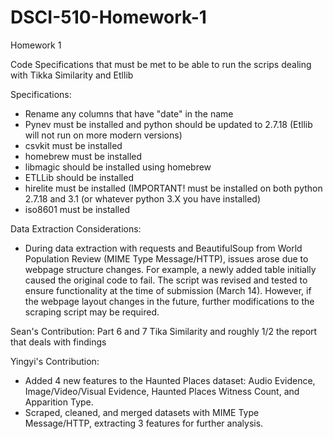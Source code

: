 # DSCI-510-Homework-1
Homework 1

Code Specifications that must be met to be able to run the scrips dealing with Tikka Similarity and Etllib 

Specifications:
- Rename any columns that have "date" in the name
- Pynev must be installed and python should be updated to 2.7.18 (Etllib will not run on more modern versions)
- csvkit must be installed
- homebrew must be installed
- libmagic should be installed using homebrew
- ETLLib should be installed
- hirelite must be installed (IMPORTANT! must be installed on both python 2.7.18 and 3.1 (or whatever python 3.X you have installed)
- iso8601 must be installed

Data Extraction Considerations:
- During data extraction with requests and BeautifulSoup from World Population Review (MIME Type Message/HTTP), issues arose due to webpage structure changes. For example, a newly added table initially caused the original code to fail. The script was revised and tested to ensure functionality at the time of submission (March 14). However, if the webpage layout changes in the future, further modifications to the scraping script may be required.









Sean's Contribution: Part 6 and 7 Tika Similarity and roughly 1/2 the report that deals with findings

Yingyi's Contribution: 
- Added 4 new features to the Haunted Places dataset: Audio Evidence, Image/Video/Visual Evidence, Haunted Places Witness Count, and Apparition Type.
- Scraped, cleaned, and merged datasets with MIME Type Message/HTTP, extracting 3 features for further analysis.
